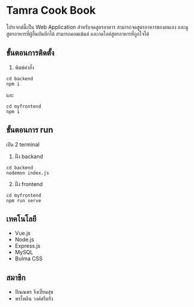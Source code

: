 # Tamra Cook Book
โปรเจกต์นี้เป็น Web Application สำหรับจดสูตรอาหาร สามารถจดสูตรอาหารของตนเอง และดูสูตรอาหารที่ผู้อื่นบันทึกได้ สามารถคอมเม้นต์ และกดไลค์สูตรอาหารที่ถูกใจได้
## ขั้นตอนการติดตั้ง
1. พิมพ์คำสั่ง
```
cd backend
npm i
```
และ
```
cd myfrontend
npm i
```

## ขั้นตอนการ run
เปิด 2 terminal
1. ฝั่ง backand
```
cd backend
nodemon index.js
```
2. ฝั่ง frontend
```
cd myfrontend
npm run serve
```
## เทคโนโลยี
* Vue.js
* Node.js
* Express.js
* MySQL
* Bulma CSS
## สมาชิก
* ปัณณพร จึงเปี่ยมสุข
* พรไพลิน วงศ์ศรีตรัง



